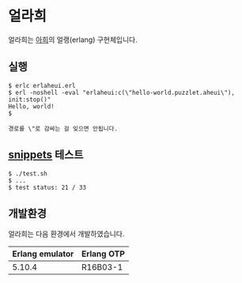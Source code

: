 # 얼라희  
얼라희는 [아희](http://aheui.github.io/)의 얼랭(erlang) 구현체입니다.  

## 실행  

    $ erlc erlaheui.erl
    $ erl -noshell -eval "erlaheui:c(\"hello-world.puzzlet.aheui\"), init:stop()"
    Hello, world!
    $ 

    경로를 \"로 감싸는 걸 잊으면 안됩니다.

## [snippets](https://github.com/aheui/snippets) 테스트  

    $ ./test.sh  
    $ ...
    $ test status: 21 / 33  

## 개발환경  

얼라희는 다음 환경에서 개발하였습니다.  

|Erlang emulator|Erlang OTP|
|---------------|----------|
|5.10.4         |R16B03-1  |  

